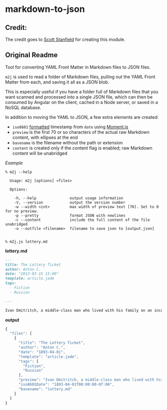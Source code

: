 # markdown-to-json

## Credit:
The credit goes to [Scott Stanfield](https://github.com/scottstanfield) for creating this module.

## Original Readme

Tool for converting YAML Front Matter in Markdown files to JSON files.

`m2j` is used to read a folder of Markdown files, pulling out the YAML
Front Matter from each, and saving it all as a JSON blob.

This is especially useful if you have a folder full of Markdown files
that you want scanned and processed into a single JSON file, which can
then be consumed by Angular on the client, cached in a Node server, or
saved in a NoSQL database.

In addition to moving the YAML to JSON, a few extra elements are created:

-  `iso8601` [formatted][1] timestamp from `date` using [Moment.js][2]
-  `preview` is the first 70 or so characters of the actual raw Markdown content, with ellipses at the end
-  `basename` is the filename without the path or extension
-  `content` is created only if the content flag is enabled; raw Markdown content will be unabridged

_Example_

```
% m2j --help

  Usage: m2j [options] <files>

  Options:

    -h, --help               output usage information
    -V, --version            output the version number
    -w --width <int>         max width of preview text [70]. Set to 0 for no preview.
    -p --pretty              format JSON with newlines
    -c --content             include the full content of the file unabridged
    -o --outfile <filename>  filename to save json to [output.json]


% m2j.js lottery.md
```

**lottery.md**

```md
---
title: The Lottery Ticket
author: Anton C.
date: "2013-03-15 15:00"
template: article.jade
tags:
  - Fiction
  - Russian

---

Ivan Dmitritch, a middle-class man who lived with his family on an income of twelve hundred a year and was very well satisfied with his lot, sat down on the sofa after supper and began reading the newspaper.

```

**output**

```js
{
  "files": [
    {
      "title": "The Lottery Ticket",
      "author": "Anton C.",
      "date": "1893-04-01",
      "template": "article.jade",
      "tags": [
        "Fiction",
        "Russian"
      ],
      "preview": "Ivan Dmitritch, a middle-class man who lived with his family on an …",
      "iso8601Date": "1893-04-01T00:00:00-07:00",
      "basename": "lottery.md"
    }
  ]
}
```


[1]: https://en.wikipedia.org/wiki/ISO_8601
[2]: http://momentjs.com/docs/#/parsing/string/
